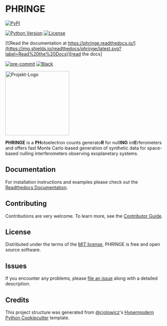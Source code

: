 # PHRINGE

[![PyPI](https://img.shields.io/pypi/v/phringe.svg)][pypi_]

[//]: # ([![Status]&#40;https://img.shields.io/pypi/status/phringe.svg&#41;][status])
[![Python Version](https://img.shields.io/pypi/pyversions/phringe)][python version]
[![License](https://img.shields.io/pypi/l/phringe)][license]

[![Read the documentation at https://phringe.readthedocs.io/](https://img.shields.io/readthedocs/phringe/latest.svg?label=Read%20the%20Docs)][read the docs]

[//]: # ([![Tests]&#40;https://github.com/pahuber/phringe/workflows/Tests/badge.svg&#41;][tests])

[//]: # ([![Codecov]&#40;https://codecov.io/gh/pahuber/phringe/branch/main/graph/badge.svg&#41;][codecov])

[![pre-commit](https://img.shields.io/badge/pre--commit-enabled-brightgreen?logo=pre-commit&logoColor=white)][pre-commit]
[![Black](https://img.shields.io/badge/code%20style-black-000000.svg)][black]

[pypi_]: https://pypi.org/project/phringe/

[status]: https://pypi.org/project/phringe/

[python version]: https://pypi.org/project/phringe

[read the docs]: https://phringe.readthedocs.io/

[tests]: https://github.com/pahuber/phringe/actions?workflow=Tests

[codecov]: https://app.codecov.io/gh/pahuber/phringe

[pre-commit]: https://github.com/pre-commit/pre-commit

[black]: https://github.com/psf/black

<img src="docs/_static/phringe_logo.png" alt="Projekt-Logo" width="200"/>

<br>

**PHRINGE** is a **PH**otoelectron counts generato**R** for null**ING** int**E**rferometers and offers
fast Monte Carlo-based generation of synthetic data for space-based nulling interferometers observing exoplanetary
systems.

## Documentation

For installation instructions and examples please check out
the <a href="https://phringe.readthedocs.io/en/latest/" target="_blank">Readthedocs
Documentation</a>.

## Contributing

Contributions are very welcome.
To learn more, see the [Contributor Guide].

## License

Distributed under the terms of the [MIT license][license],
PHRINGE is free and open source software.

## Issues

If you encounter any problems,
please [file an issue] along with a detailed description.

## Credits

This project structure was generated from [@cjolowicz]'s [Hypermodern Python Cookiecutter] template.

[@cjolowicz]: https://github.com/cjolowicz

[pypi]: https://pypi.org/

[hypermodern python cookiecutter]: https://github.com/cjolowicz/cookiecutter-hypermodern-python

[file an issue]: https://github.com/pahuber/phringe/issues

[pip]: https://pip.pypa.io/

<!-- github-only -->

[license]: https://github.com/pahuber/phringe/blob/main/LICENSE

[contributor guide]: https://github.com/pahuber/phringe/blob/main/CONTRIBUTING.md

[command-line reference]: https://phringe.readthedocs.io/en/latest/usage.html
